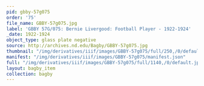 ```yaml
---
pid: gbby-57g075
order: '75'
file_name: GBBY-57g075.jpg
label: 'GBBY 57G/075: Bernie Livergood: Football Player - 1922-1924'
_date: 1922-1924
object_type: glass plate negative
source: http://archives.nd.edu/Bagby/GBBY-57g075.jpg
thumbnail: "/img/derivatives/iiif/images/GBBY-57g075/full/250,/0/default.jpg"
manifest: "/img/derivatives/iiif/images/GBBY-57g075/manifest.json"
full: "/img/derivatives/iiif/images/GBBY-57g075/full/1140,/0/default.jpg"
layout: bagby_item
collection: bagby
---
```

